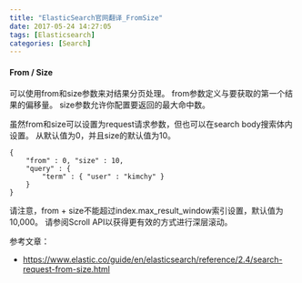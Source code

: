 ```yaml
---
title: "ElasticSearch官网翻译_FromSize"
date: 2017-05-24 14:27:05
tags: [Elasticsearch]
categories: [Search]
---
```


#### From / Size

可以使用from和size参数来对结果分页处理。 from参数定义与要获取的第一个结果的偏移量。 size参数允许你配置要返回的最大命中数。

虽然from和size可以设置为request请求参数，但也可以在search body搜索体内设置。 从默认值为0，并且size的默认值为10。

```
{
    "from" : 0, "size" : 10,
    "query" : {
        "term" : { "user" : "kimchy" }
    }
}
```

请注意，from + size不能超过index.max_result_window索引设置，默认值为10,000。 请参阅Scroll API以获得更有效的方式进行深层滚动。

参考文章：

- https://www.elastic.co/guide/en/elasticsearch/reference/2.4/search-request-from-size.html